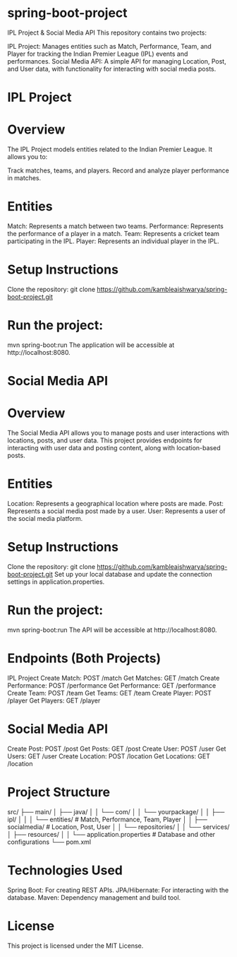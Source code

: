 # spring-boot-project

IPL Project & Social Media API
This repository contains two projects:

IPL Project: Manages entities such as Match, Performance, Team, and Player for tracking the Indian Premier League (IPL) events and performances.
Social Media API: A simple API for managing Location, Post, and User data, with functionality for interacting with social media posts.
 # IPL Project
# Overview
The IPL Project models entities related to the Indian Premier League. It allows you to:

Track matches, teams, and players.
Record and analyze player performance in matches.
# Entities
Match: Represents a match between two teams.
Performance: Represents the performance of a player in a match.
Team: Represents a cricket team participating in the IPL.
Player: Represents an individual player in the IPL.
# Setup Instructions
Clone the repository:
git clone https://github.com/kambleaishwarya/spring-boot-project.git

# Run the project:

mvn spring-boot:run
The application will be accessible at http://localhost:8080.

# Social Media API
# Overview
The Social Media API allows you to manage posts and user interactions with locations, posts, and user data. This project provides endpoints for interacting with user data and posting content, along with location-based posts.

# Entities
Location: Represents a geographical location where posts are made.
Post: Represents a social media post made by a user.
User: Represents a user of the social media platform.

# Setup Instructions
Clone the repository:
git clone https://github.com/kambleaishwarya/spring-boot-project.git
Set up your local database and update the connection settings in application.properties.

# Run the project:

mvn spring-boot:run
The API will be accessible at http://localhost:8080.

# Endpoints (Both Projects)
IPL Project
Create Match: POST /match
Get Matches: GET /match
Create Performance: POST /performance
Get Performance: GET /performance
Create Team: POST /team
Get Teams: GET /team
Create Player: POST /player
Get Players: GET /player
# Social Media API
Create Post: POST /post
Get Posts: GET /post
Create User: POST /user
Get Users: GET /user
Create Location: POST /location
Get Locations: GET /location
# Project Structure

src/
├── main/
│   ├── java/
│   │   └── com/
│   │       └── yourpackage/
│   │           ├── ipl/
│   │           │   └── entities/        # Match, Performance, Team, Player
│   │           ├── socialmedia/          # Location, Post, User
│   │           └── repositories/
│   │           └── services/
│   ├── resources/
│   │   └── application.properties         # Database and other configurations
└── pom.xml

# Technologies Used
Spring Boot: For creating REST APIs.
JPA/Hibernate: For interacting with the database.
Maven: Dependency management and build tool.

# License
This project is licensed under the MIT License.

